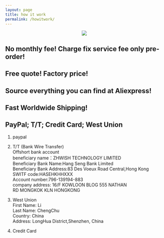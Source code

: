 ```yaml
---
layout: page
title: how it work
permalink: /howitwork/
---
```

<p align="center">
  <img src="{{ site.baseurl}}/images/howitwork.svg">
</p>


## **No monthly fee! Charge fix service fee only pre-order!**  

## **Free quote! Factory price!**  

## **Source everything you can find at Aliexpress!**  

## **Fast Worldwide Shipping!**  

## **PayPal; T/T; Credit Card; West Union**  

1. paypal  

2. T/T (Bank Wire Transfer)  
Offshort bank account  
beneficiary name：ZHWISH TECHNOLOGY LIMITED  
Beneficiary Bank Name:Hang Seng Bank Limited  
Beneficiary Bank Address:83 Des Voeux Road Central,Hong Kong  
SWITF code:HASEHKHHXXX  
Account number:796-139194-883  
company address: 16/F KOWLOON BLOG 555 NATHAN  
                   RD MONGKOK KLN    HONGKONG  

3. West Union  
First Name: Li  
Last Name:  ChengChu  
Country:    China  
Address:  LongHua District,Shenzhen, China  

4. Credit Card  
